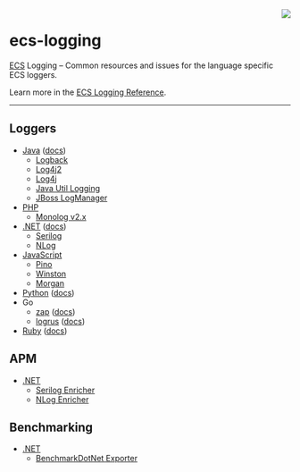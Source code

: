 <img align="right" width="auto" height="auto" src="https://www.elastic.co/static-res/images/elastic-logo-200.png"/>

# ecs-logging

[ECS](https://www.elastic.co/guide/en/ecs/current/index.html) Logging – Common resources and issues for the language specific ECS loggers.

Learn more in the [ECS Logging Reference](https://www.elastic.co/guide/en/ecs-logging/overview/current/index.html).

---

## Loggers
* [Java](https://github.com/elastic/ecs-logging-java) ([docs](https://www.elastic.co/guide/en/ecs-logging/java/current/intro.html))
  * [Logback](https://www.elastic.co/guide/en/ecs-logging/java/current/setup.html)
  * [Log4j2](https://www.elastic.co/guide/en/ecs-logging/java/current/setup.html)
  * [Log4j](https://www.elastic.co/guide/en/ecs-logging/java/current/setup.html)
  * [Java Util Logging](https://www.elastic.co/guide/en/ecs-logging/java/current/setup.html)
  * [JBoss LogManager](https://www.elastic.co/guide/en/ecs-logging/java/current/setup.html)
* [PHP](https://github.com/elastic/ecs-logging-php)
  * [Monolog v2.x](https://github.com/elastic/ecs-logging-php/blob/master/docs/Monolog_v2.md)
* [.NET](https://github.com/elastic/ecs-dotnet) ([docs](https://www.elastic.co/guide/en/ecs-logging/dotnet/current/intro.html))
  * [Serilog](https://github.com/elastic/ecs-dotnet/tree/master/src/Elastic.CommonSchema.Serilog)
  * [NLog](https://github.com/elastic/ecs-dotnet/tree/master/src/Elastic.CommonSchema.NLog)
* [JavaScript](https://github.com/elastic/ecs-logging-js)
  * [Pino](https://github.com/elastic/ecs-logging-js/tree/master/loggers/pino)
  * [Winston](https://github.com/elastic/ecs-logging-js/tree/master/loggers/winston)
  * [Morgan](https://github.com/elastic/ecs-logging-js/tree/master/loggers/morgan)
* [Python](https://github.com/elastic/ecs-logging-python) ([docs](https://www.elastic.co/guide/en/ecs-logging/python/current/intro.html))
* Go
  * [zap](https://github.com/elastic/ecs-logging-go-zap) ([docs](https://www.elastic.co/guide/en/ecs-logging/go-zap/current/intro.html))
  * [logrus](https://github.com/elastic/ecs-logging-go-logrus) ([docs](https://www.elastic.co/guide/en/ecs-logging/go-logrus/current/index.html))
* [Ruby](https://github.com/elastic/ecs-logging-ruby) ([docs](https://www.elastic.co/guide/en/ecs-logging/ruby/current/intro.html))

## APM

* [.NET](https://github.com/elastic/ecs-dotnet)
  * [Serilog Enricher](https://github.com/elastic/ecs-dotnet/tree/master/src/Elastic.Apm.SerilogEnricher)
  * [NLog Enricher](https://github.com/elastic/ecs-dotnet/tree/master/src/Elastic.Apm.NLog)

## Benchmarking

* [.NET](https://github.com/elastic/ecs-dotnet)
  * [BenchmarkDotNet Exporter](https://github.com/elastic/ecs-dotnet/tree/master/src/Elastic.CommonSchema.BenchmarkDotNetExporter)

